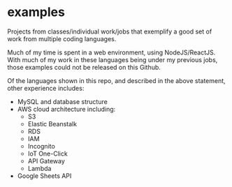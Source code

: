 # examples
Projects from classes/individual work/jobs that exemplify a good set of work from multiple coding languages. 

Much of my time is spent in a web environment, using NodeJS/ReactJS. With much of my work in these languages being under my previous jobs, those examples could not be released on this Github. 

Of the languages shown in this repo, and described in the above statement, other experience includes:

* MySQL and database structure
* AWS cloud architecture including:
	* S3
	* Elastic Beanstalk
	* RDS
	* IAM
	* Incognito
	* IoT One-Click
	* API Gateway
	* Lambda
* Google Sheets API
